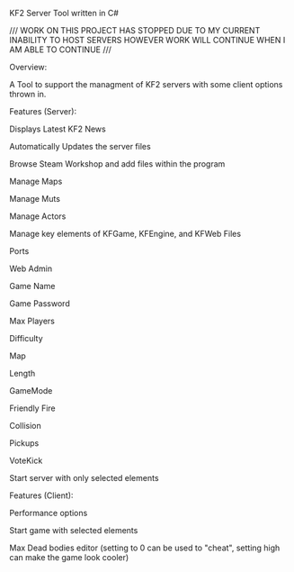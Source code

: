 KF2 Server Tool written in C#

///
  WORK ON THIS PROJECT HAS STOPPED DUE TO MY CURRENT INABILITY TO HOST SERVERS HOWEVER WORK WILL CONTINUE WHEN I AM ABLE TO CONTINUE
///


Overview:

A Tool to support the managment of KF2 servers with some client options thrown in.


Features (Server):

Displays Latest KF2 News

Automatically Updates the server files

Browse Steam Workshop and add files within the program

Manage Maps

Manage Muts

Manage Actors

Manage key elements of KFGame, KFEngine, and KFWeb Files

  Ports
	
  Web Admin
	
  Game Name
	
  Game Password
	
  Max Players
	
  Difficulty
	
  Map
	
  Length
	
  GameMode
	
  Friendly Fire
	
  Collision
	
  Pickups
	
  VoteKick
	
Start server with only selected elements


Features (Client):

Performance options

Start game with selected elements

Max Dead bodies editor (setting to 0 can be used to "cheat", setting high can make the game look cooler)

